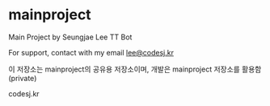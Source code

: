 # mainproject
Main Project by Seungjae Lee
TT Bot

For support, contact with my email
lee@codesj.kr

이 저장소는 mainproject의 공유용 저장소이며, 개발은 mainproject 저장소를 활용함 (private)

codesj.kr
